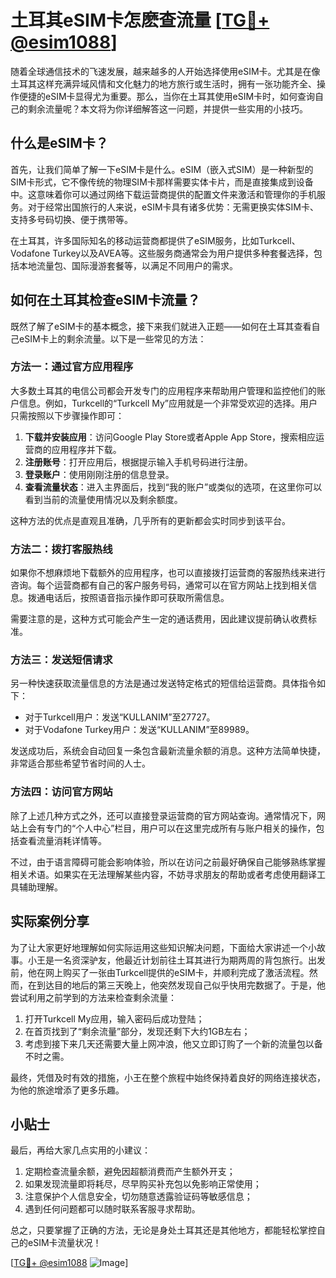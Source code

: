 # 土耳其eSIM卡怎麽查流量 [[TG💪+ @esim1088](https://t.me/s/esim1088)]

随着全球通信技术的飞速发展，越来越多的人开始选择使用eSIM卡。尤其是在像土耳其这样充满异域风情和文化魅力的地方旅行或生活时，拥有一张功能齐全、操作便捷的eSIM卡显得尤为重要。那么，当你在土耳其使用eSIM卡时，如何查询自己的剩余流量呢？本文将为你详细解答这一问题，并提供一些实用的小技巧。

## 什么是eSIM卡？

首先，让我们简单了解一下eSIM卡是什么。eSIM（嵌入式SIM）是一种新型的SIM卡形式，它不像传统的物理SIM卡那样需要实体卡片，而是直接集成到设备中。这意味着你可以通过网络下载运营商提供的配置文件来激活和管理你的手机服务。对于经常出国旅行的人来说，eSIM卡具有诸多优势：无需更换实体SIM卡、支持多号码切换、便于携带等。

在土耳其，许多国际知名的移动运营商都提供了eSIM服务，比如Turkcell、Vodafone Turkey以及AVEA等。这些服务商通常会为用户提供多种套餐选择，包括本地流量包、国际漫游套餐等，以满足不同用户的需求。

## 如何在土耳其检查eSIM卡流量？

既然了解了eSIM卡的基本概念，接下来我们就进入正题——如何在土耳其查看自己eSIM卡上的剩余流量。以下是一些常见的方法：

### 方法一：通过官方应用程序

大多数土耳其的电信公司都会开发专门的应用程序来帮助用户管理和监控他们的账户信息。例如，Turkcell的“Turkcell My”应用就是一个非常受欢迎的选择。用户只需按照以下步骤操作即可：

1. **下载并安装应用**：访问Google Play Store或者Apple App Store，搜索相应运营商的应用程序并下载。
2. **注册账号**：打开应用后，根据提示输入手机号码进行注册。
3. **登录账户**：使用刚刚注册的信息登录。
4. **查看流量状态**：进入主界面后，找到“我的账户”或类似的选项，在这里你可以看到当前的流量使用情况以及剩余额度。

这种方法的优点是直观且准确，几乎所有的更新都会实时同步到该平台。

### 方法二：拨打客服热线

如果你不想麻烦地下载额外的应用程序，也可以直接拨打运营商的客服热线来进行咨询。每个运营商都有自己的客户服务号码，通常可以在官方网站上找到相关信息。拨通电话后，按照语音指示操作即可获取所需信息。

需要注意的是，这种方式可能会产生一定的通话费用，因此建议提前确认收费标准。

### 方法三：发送短信请求

另一种快速获取流量信息的方法是通过发送特定格式的短信给运营商。具体指令如下：
- 对于Turkcell用户：发送“KULLANIM”至27727。
- 对于Vodafone Turkey用户：发送“KULLANIM”至89989。

发送成功后，系统会自动回复一条包含最新流量余额的消息。这种方法简单快捷，非常适合那些希望节省时间的人士。

### 方法四：访问官方网站

除了上述几种方式之外，还可以直接登录运营商的官方网站查询。通常情况下，网站上会有专门的“个人中心”栏目，用户可以在这里完成所有与账户相关的操作，包括查看流量消耗详情等。

不过，由于语言障碍可能会影响体验，所以在访问之前最好确保自己能够熟练掌握相关术语。如果实在无法理解某些内容，不妨寻求朋友的帮助或者考虑使用翻译工具辅助理解。

## 实际案例分享

为了让大家更好地理解如何实际运用这些知识解决问题，下面给大家讲述一个小故事。小王是一名资深驴友，他最近计划前往土耳其进行为期两周的背包旅行。出发前，他在网上购买了一张由Turkcell提供的eSIM卡，并顺利完成了激活流程。然而，在到达目的地后的第三天晚上，他突然发现自己似乎快用完数据了。于是，他尝试利用之前学到的方法来检查剩余流量：

1. 打开Turkcell My应用，输入密码后成功登陆；
2. 在首页找到了“剩余流量”部分，发现还剩下大约1GB左右；
3. 考虑到接下来几天还需要大量上网冲浪，他又立即订购了一个新的流量包以备不时之需。

最终，凭借及时有效的措施，小王在整个旅程中始终保持着良好的网络连接状态，为他的旅途增添了更多乐趣。

## 小贴士

最后，再给大家几点实用的小建议：

1. 定期检查流量余额，避免因超额消费而产生额外开支；
2. 如果发现流量即将耗尽，尽早购买补充包以免影响正常使用；
3. 注意保护个人信息安全，切勿随意透露验证码等敏感信息；
4. 遇到任何问题都可以随时联系客服寻求帮助。

总之，只要掌握了正确的方法，无论是身处土耳其还是其他地方，都能轻松掌控自己的eSIM卡流量状况！

[[TG💪+ @esim1088](https://t.me/s/esim1088) ![Image](https://i.postimg.cc/4NQfJmqS/Snipaste-2025-05-13-00-14-12.png)]